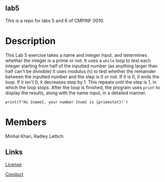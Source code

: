 ## lab5
This is a repo for labs 5 and 6 of CMPINF 0010. 

# Description
This Lab 5 exercise takes a name and integer input, and determines whether the integer is a prime or not.
It uses a `while` loop to test each integer starting from half of the inputted number (as anything larger than half can't be divisible)
It uses modulus (`%`) to test whether the remainder between the inputted number and the step is 0 or not. If it is 0, it ends the loop.
If it isn't 0, it decreases step by 1. This repeats until the step is 1, in which the loop stops.
After the loop is finished, the program uses `print` to display the results, along with the name input, in a detailed manner.

```
print(f'Hi {name}, your number {num} is {primestat}!')
```

# Members
Minhal Khan, Radley Lettich

## Links
[License](https://github.com/minhal-khan/lab5/blob/main/LICENSE.md)

[Conduct](https://github.com/minhal-khan/lab5/blob/main/CODE_OF_CONDUCT.md)
